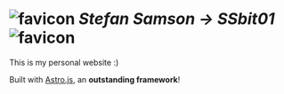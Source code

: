 # ![favicon](./public/favicon.ico) ***Stefan Samson -> SSbit01*** ![favicon](./public/favicon.ico)

This is my personal website :)

Built with [Astro.js](https://astro.build/), an **outstanding framework**!
